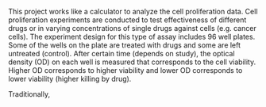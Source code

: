 This project works like a calculator to analyze the cell proliferation data.
Cell proliferation experiments are conducted to test effectiveness of different drugs or in varying concentrations of single drugs against cells (e.g. cancer cells).
The experiment design for this type of assay includes 96 well plates. Some of the wells on the plate are treated with drugs and some are left untreated (control). 
After certain time (depends on study), the optical density (OD) on each well is measured that corresponds to the cell viability. Higher OD corresponds to higher viability and lower OD corresponds to lower viability (higher killing by drug).

Traditionally, 

